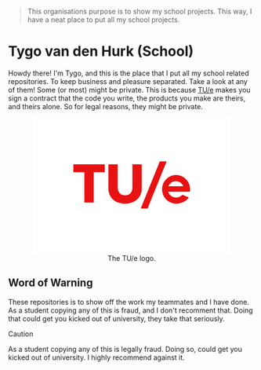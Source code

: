 > This organisations purpose is to show my school projects. This way, I have a neat place to put all my school projects.

# Tygo van den Hurk (School)
Howdy there! I'm Tygo, and this is the place that I put all my school related repositories. To keep business and pleasure separated. Take a look at any of them! Some (or most) might be private. This is because [TU/e](https://tue.nl) makes you sign a contract that the code you write, the products you make are theirs, and theirs alone. So for legal reasons, they might be private.


<div align="center">
    <img 
        src="logo-tue.png"
        alt="The TU/e logo."
        width="400" 
        height="275"
    ><div>
        The TU/e logo.
    </div>
</div>

## Word of Warning
These repositories is to show off the work my teammates and I have done.  As a student copying any of this is fraud, and I don't recomment that. Doing that could get you kicked out of university, they take that seriously.

> [!CAUTION]
> As a student copying any of this is legally fraud. Doing so, could get you kicked out of university. I highly recommend against it.
